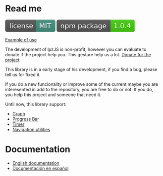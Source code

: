 # Read me

[![License](docs/img/license-mit.svg)](https://www.mit.edu/~amini/LICENSE.md)
[![npm version](docs/img/npm.svg)](https://www.npmjs.com/package/@joseantoniolpz/lpzjs)

[Example of use](https://joseantoniolpz.github.io/lpzJS/examples)

The development of lpzJS is non-profit, however you can evaluate to donate if the project help you. This gesture help us a lot.
[Donate for the project](https://www.paypal.com/cgi-bin/webscr?cmd=_s-xclick&hosted_button_id=QVT9FUB3ABCJS&source=url)

This library is in a early stage of his development, if you find a bug, please tell us for fixed it.

If you do a new funcionality or improve some of the current maybe you are interesented in add to the repository, you are free to do or not. If you do, you help this project and someone that need it.

Until now, this library support:

- [Graph](docs/doc_es_Es.md#graph)
- [Progress Bar](docs/doc_es_Es.md#barras-de-progreso)
- [Timer](docs/doc_es_Es.md#temporizador)
- [Navigation utilities](docs/doc_es_Es.md#navegación)

# Documentation

- [English documentation](docs/doc_en_En.md)
- [Documentación en español](docs/doc_es_Es.md)
